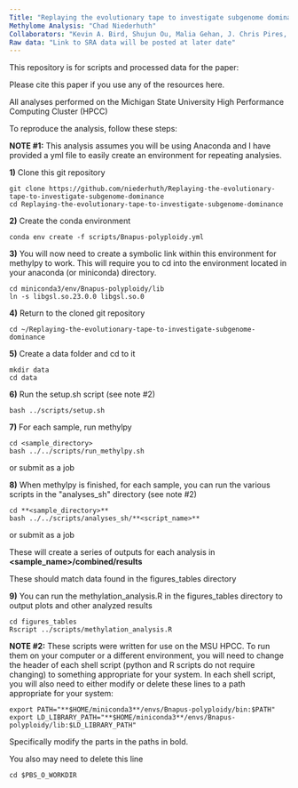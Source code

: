 ```yaml
---
Title: "Replaying the evolutionary tape to investigate subgenome dominance in allopolyploid _Brassica napus_"
Methylome Analysis: "Chad Niederhuth"
Collaborators: "Kevin A. Bird, Shujun Ou, Malia Gehan, J. Chris Pires, Zhiyong Xiong, Robert VanBuren Patrick P. Edger"
Raw data: "Link to SRA data will be posted at later date"
---
```

This repository is for scripts and processed data for the paper:

Please cite this paper if you use any of the resources here.  

All analyses performed on the Michigan State University High Performance Computing Cluster (HPCC)

To reproduce the analysis, follow these steps:

**NOTE #1:** This analysis assumes you will be using Anaconda and I have provided a yml file to easily create an environment for repeating analysies. 

**1)** Clone this git repository

```
git clone https://github.com/niederhuth/Replaying-the-evolutionary-tape-to-investigate-subgenome-dominance  
cd Replaying-the-evolutionary-tape-to-investigate-subgenome-dominance   
```

**2)** Create the conda environment

```
conda env create -f scripts/Bnapus-polyploidy.yml
```

**3)** You will now need to create a symbolic link within this environment for methylpy to work. This will require you to cd into the environment located
in your anaconda (or miniconda) directory. 

```
cd miniconda3/env/Bnapus-polyploidy/lib  
ln -s libgsl.so.23.0.0 libgsl.so.0  
```

**4)** Return to the cloned git repository

```
cd ~/Replaying-the-evolutionary-tape-to-investigate-subgenome-dominance  
```

**5)** Create a data folder and cd to it

```
mkdir data
cd data
```

**6)** Run the setup.sh script (see note #2)

```
bash ../scripts/setup.sh
```

**7)** For each sample, run methylpy

```
cd <sample_directory>  
bash ../../scripts/run_methylpy.sh
```

or submit as a job

**8)** When methylpy is finished, for each sample, you can run the various scripts in the "analyses_sh" directory (see note #2)

```
cd **<sample_directory>**  
bash ../../scripts/analyses_sh/**<script_name>**  
```

or submit as a job

These will create a series of outputs for each analysis in __**<sample_name>**/combined/results__

These should match data found in the figures_tables directory

**9)** You can run the methylation_analysis.R in the figures_tables directory to output plots and other analyzed results

```
cd figures_tables  
Rscript ../scripts/methylation_analysis.R  
```

**NOTE #2:** These scripts were written for use on the MSU HPCC. To run them on your computer or a different environment, you will need to change the header of each shell script (python and R scripts do not require changing) to something appropriate for your system. In each shell script, you will also need to either modify or delete these lines to a path appropriate for your system:
```
export PATH="**$HOME/miniconda3**/envs/Bnapus-polyploidy/bin:$PATH" 
export LD_LIBRARY_PATH="**$HOME/miniconda3**/envs/Bnapus-polyploidy/lib:$LD_LIBRARY_PATH"
```
Specifically modify the parts in the paths in bold.

You also may need to delete this line

```
cd $PBS_O_WORKDIR
```


